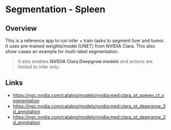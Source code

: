 # Segmentation - Spleen

## Overview

This is a reference app to run infer + train tasks to segment liver and tumor. It uses pre-trained weights/model (UNET)
from NVIDIA Clara. This also show-cases an example for multi-label segmentation.

> It also enables **NVIDIA Clara Deepgrow models** and actions are limited to infer only.

## Links

- https://ngc.nvidia.com/catalog/models/nvidia:med:clara_pt_spleen_ct_segmentation
- https://ngc.nvidia.com/catalog/models/nvidia:med:clara_pt_deepgrow_3d_annotation
- https://ngc.nvidia.com/catalog/models/nvidia:med:clara_pt_deepgrow_2d_annotation
